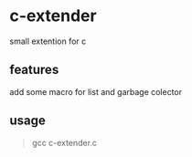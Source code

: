 # c-extender
small extention for c

## features
add some macro for list and garbage colector

## usage 
> gcc c-extender.c
